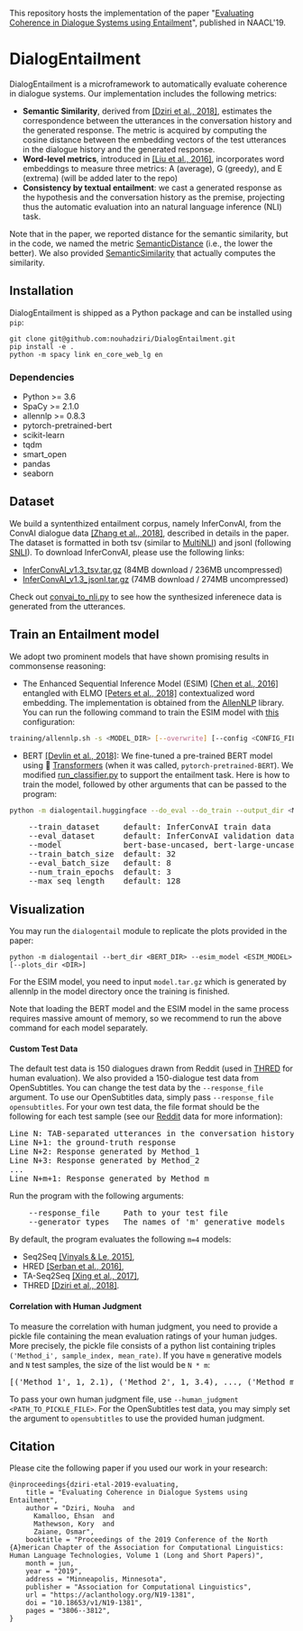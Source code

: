 This repository hosts the implementation of the paper 
"[Evaluating Coherence in Dialogue Systems using Entailment](https://arxiv.org/abs/1904.03371)",
published in NAACL'19.

# DialogEntailment

<!-- [![CircleCI](https://circleci.com/gh/nouhadziri/DialogEntailment.svg?style=svg)](https://circleci.com/gh/nouhadziri/DialogEntailment) -->

DialogEntailment is a microframework to automatically evaluate coherence in dialogue systems. Our implementation includes the following metrics:
 - __Semantic Similarity__, derived from [\[Dziri et al., 2018\]](https://arxiv.org/abs/1811.01063), estimates the correspondence 
 between the utterances in the conversation history and the generated response. The metric is acquired by computing the cosine
distance between the embedding vectors of the test utterances in the dialogue history and the generated response.  
 - __Word-level metrics__, introduced in [\[Liu et al., 2016\]](https://aclweb.org/anthology/D16-1230), incorporates word embeddings to measure three metrics: A (average), G (greedy), and E (extrema) (will be added later to the repo)
 - __Consistency by textual entailment__: we cast a generated response as the hypothesis and the conversation history as the
premise, projecting thus the automatic evaluation into an natural language inference (NLI) task.

Note that in the paper, we reported distance for the semantic similarity, but in the code, we named the metric [SemanticDistance](dialogentail/semantic_distance.py) (i.e., the lower the better). We also provided [SemanticSimilarity](dialogentail/semantic_similarity.py) that actually computes the similarity.

## Installation
DialogEntailment is shipped as a Python package and can be installed using `pip`: 
```
git clone git@github.com:nouhadziri/DialogEntailment.git
pip install -e .
python -m spacy link en_core_web_lg en
```

### Dependencies
- Python >= 3.6
- SpaCy >= 2.1.0
- allennlp >= 0.8.3
- pytorch-pretrained-bert
- scikit-learn
- tqdm
- smart_open
- pandas
- seaborn


## Dataset
We build a syntenthized entailment corpus, namely InferConvAI, 
from the ConvAI dialogue data [\[Zhang et al., 2018\]](https://arxiv.org/abs/1801.07243), described in details in the paper. The dataset is formatted in both tsv (similar to [MultiNLI](https://www.nyu.edu/projects/bowman/multinli/)) and jsonl (following [SNLI](https://nlp.stanford.edu/projects/snli/)). To download InferConvAI, please use the following links:
 - [InferConvAI_v1.3_tsv.tar.gz](https://drive.google.com/file/d/16mxLm1fqkguYVjUibU10D99Ns3L5VgKm/view?usp=sharing) (84MB download / 236MB uncompressed)
 - [InferConvAI_v1.3_jsonl.tar.gz](https://drive.google.com/file/d/1yeU7yHzFBs93UkMHtN2uq_rv_nLrD8mF/view?usp=sharing) (74MB download / 274MB uncompressed)
 
Check out [convai_to_nli.py](dialogentail/preprocessing/convai_to_nli.py) to see how the synthesized inferenece data is generated from the utterances. 
 
## Train an Entailment model 
We adopt two prominent models that have shown promising results in commonsense reasoning: 

- The Enhanced Sequential Inference Model (ESIM) [\[Chen et al., 2016\]](https://arxiv.org/abs/1609.06038) entangled with ELMO [\[Peters et al., 2018\]](https://arxiv.org/abs/1802.05365) contextualized word embedding. The implementation is obtained from the [AllenNLP](https://allennlp.org/) library. You can run the following command to train the ESIM model with [this](training/configs/esim_elmo.jsonnet) configuration:
```bash
training/allennlp.sh -s <MODEL_DIR> [--overwrite] [--config <CONFIG_FILE>]
```
- BERT [\[Devlin et al., 2018\]](https://arxiv.org/abs/1810.04805): We fine-tuned a pre-trained BERT model using :hugs: [Transformers](https://github.com/huggingface/pytorch-pretrained-BERT) (when it was called, `pytorch-pretrained-BERT`). We modified [run_classifier.py](https://github.com/huggingface/pytorch-pretrained-BERT/blob/master/examples/run_classifier.py) to support the entailment task. Here is how to train the model, followed by other arguments that can be passed to the program: 
```bash
python -m dialogentail.huggingface --do_eval --do_train --output_dir <MODEL_DIR>
```
<pre>
    --train_dataset     default: InferConvAI train data
    --eval_dataset      default: InferConvAI validation data
    --model             bert-base-uncased, bert-large-uncased (default: bert-base-uncased)
    --train_batch_size  default: 32
    --eval_batch_size   default: 8
    --num_train_epochs  default: 3
    --max_seq_length    default: 128
</pre>

## Visualization
You may run the `dialogentail` module to replicate the plots provided in the paper:
```
python -m dialogentail --bert_dir <BERT_DIR> --esim_model <ESIM_MODEL> [--plots_dir <DIR>]
```
For the ESIM model, you need to input `model.tar.gz` which is generated by allennlp in the model directory once the training is finished.

Note that loading the BERT model and the ESIM model in the same process requires massive amount of memory, so we recommend to run the above command for each model separately.

#### Custom Test Data
The default test data is 150 dialogues drawn from Reddit (used in [THRED](https://github.com/nouhadziri/THRED) for human evaluation). We also provided a 150-dialogue test data from OpenSubtitles. You can change the test data by the `--response_file` argument. To use our OpenSubtitles data, simply pass `--response_file opensubtitles`.
For your own test data, the file format should be the following for each test sample (see our [Reddit]() data for more information):
<pre>
Line N: TAB-separated utterances in the conversation history
Line N+1: the ground-truth response
Line N+2: Response generated by Method_1
Line N+3: Response generated by Method_2
...
Line N+m+1: Response generated by Method_m  
</pre>

Run the program with the following arguments:
<pre>
    --response_file     Path to your test file
    --generator_types   The names of 'm' generative models
</pre>

By default, the program evaluates the following `m=4` models:
 - Seq2Seq [\[Vinyals & Le, 2015\]](https://arxiv.org/abs/1506.05869),
 - HRED [\[Serban et al., 2016\]](https://arxiv.org/abs/1507.04808),
 - TA-Seq2Seq [\[Xing et al., 2017\]](https://arxiv.org/abs/1606.08340),
 - THRED [\[Dziri et al., 2018\]](https://arxiv.org/abs/1811.01063).

#### Correlation with Human Judgment
To measure the correlation with human judgment, you need to provide a pickle file 
containing the mean evaluation ratings of your human judges. More precisely, the pickle file consists of a python list 
containing triples `('Method_i', sample_index, mean_rate)`. 
If you have `m` generative models and `N` test samples, the size of the list would be `N * m`:
<pre>
[('Method_1', 1, 2.1), ('Method_2', 1, 3.4), ..., ('Method_m', 1, 2.6), ('Method_1', 2, 0.2), ...]
</pre>

To pass your own human judgment file, use `--human_judgment <PATH_TO_PICKLE_FILE>`. For the OpenSubtitles test data, you may simply set the argument to `opensubtitles` to use the provided human judgment.

## Citation
Please cite the following paper if you used our work in your research:
```
@inproceedings{dziri-etal-2019-evaluating,
    title = "Evaluating Coherence in Dialogue Systems using Entailment",
    author = "Dziri, Nouha  and
      Kamalloo, Ehsan  and
      Mathewson, Kory  and
      Zaiane, Osmar",
    booktitle = "Proceedings of the 2019 Conference of the North {A}merican Chapter of the Association for Computational Linguistics: Human Language Technologies, Volume 1 (Long and Short Papers)",
    month = jun,
    year = "2019",
    address = "Minneapolis, Minnesota",
    publisher = "Association for Computational Linguistics",
    url = "https://aclanthology.org/N19-1381",
    doi = "10.18653/v1/N19-1381",
    pages = "3806--3812",
}

```
